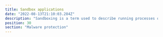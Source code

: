 ```yaml
---
title: Sandbox applications
date: "2022-08-13T21:10:03.284Z"
description: "Sandboxing is a term used to describe running processes or programs inside an isolated environment to analyse code or prevent the execution of malicious code inside your network. This is an advanced method and as a result be careful running any unknown code on your network, regardless of the environment. Only perform this if you are experienced and know what you are doing. Some anti-virus software already performs this, such as Windows Defender, so its importance is only applicable to large business with extensive networking capability."
position: 30
section: "Malware protection"
---
```

